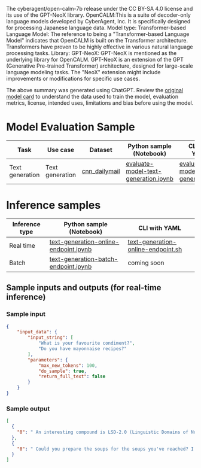 The cyberagent/open-calm-7b release under the CC BY-SA 4.0 license and its use of the GPT-NeoX library. 
OpenCALM:This is a suite of decoder-only language models developed by CyberAgent, Inc. It is specifically designed for processing Japanese language data.
Model type: Transformer-based Language Model: The reference to being a "Transformer-based Language Model" indicates that OpenCALM is built on the Transformer architecture. Transformers have proven to be highly effective in various natural language processing tasks.
Library: GPT-NeoX: GPT-NeoX is mentioned as the underlying library for OpenCALM. GPT-NeoX is an extension of the GPT (Generative Pre-trained Transformer) architecture, designed for large-scale language modeling tasks. The "NeoX" extension might include improvements or modifications for specific use cases.

The above summary was generated using ChatGPT. Review the <a href="https://huggingface.co/cyberagent/open-calm-7b" target="_blank">original model card</a> to understand the data used to train the model, evaluation metrics, license, intended uses, limitations and bias before using the model.

# Model Evaluation Sample

Task| Use case| Dataset| Python sample (Notebook)| CLI with YAML
|--|--|--|--|--|
Text generation | Text generation | <a href="https://huggingface.co/datasets/cnn_dailymail" target="_blank"> cnn_dailymail </a> | <a href="https://aka.ms/azureml-eval-sdk-text-generation/" target="_blank">evaluate-model-text-generation.ipynb</a> | <a href="https://aka.ms/azureml-eval-cli-text-generation/" target="_blank">evaluate-model-text-generation.yml</a>


# **Inference samples**

Inference type|Python sample (Notebook)|CLI with YAML
|--|--|--|
Real time|<a href="https://aka.ms/azureml-infer-online-sdk-text-generation-dolly" target="_blank">text-generation-online-endpoint.ipynb</a>|<a href="https://aka.ms/azureml-infer-online-cli-text-generation-dolly" target="_blank">text-generation-online-endpoint.sh</a>
Batch |<a href="https://aka.ms/azureml-infer-batch-sdk-text-generation" target="_blank">text-generation-batch-endpoint.ipynb</a>| coming soon


## **Sample inputs and outputs (for real-time inference)**

### **Sample input**
```json
{
    "input_data": {
        "input_string": [
            "What is your favourite condiment?",
            "Do you have mayonnaise recipes?"
        ],
        "parameters": {
            "max_new_tokens": 100,
            "do_sample": true,
            "return_full_text": false
        }
    }
}
```

### **Sample output**
```json
[
  {
    "0": " An interesting compound is LSD-2.0 (Linguistic Domains of Nucleic A type 2 receptor) which is called LSH2. LSH2 is a piece (2) compound.The phrase \"Non-Non\" means it remains almost always understood. You can say, 'Non-Non', the phr"
  },
  {
    "0": " Could you prepare the soups for the soups you've reached? I like the arabic soups, pork soups, cabbage soups and feta soups.I suppose that I was having the South African today was home in honour and had delicious tastiest delicious restaurant in your country on f"
  }
]
```